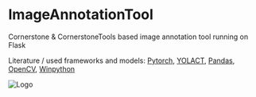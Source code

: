 # ImageAnnotationTool
Cornerstone &amp; CornerstoneTools based image annotation tool running on Flask

Literature / used frameworks and models:
[Pytorch](https://pytorch.org/), 
[YOLACT](https://github.com/dbolya/yolact), 
[Pandas](https://pandas.pydata.org/), 
[OpenCV](https://github.com/opencv/opencv),
[Winpython](https://winpython.github.io/)

![Logo](https://github.com/sandorkonya/ImageAnnotationTool/blob/master/iat.jpg?raw=true)
